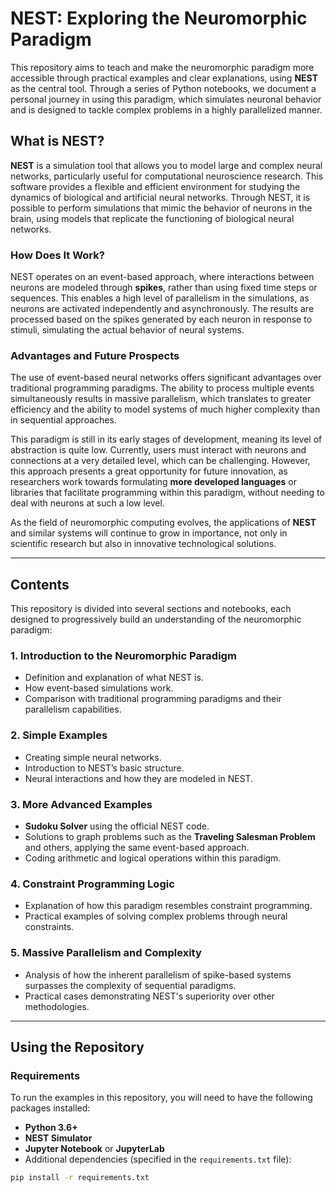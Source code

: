 # NEST: Exploring the Neuromorphic Paradigm

This repository aims to teach and make the neuromorphic paradigm more accessible through practical examples and clear explanations, using **NEST** as the central tool. Through a series of Python notebooks, we document a personal journey in using this paradigm, which simulates neuronal behavior and is designed to tackle complex problems in a highly parallelized manner.

## What is NEST?

**NEST** is a simulation tool that allows you to model large and complex neural networks, particularly useful for computational neuroscience research. This software provides a flexible and efficient environment for studying the dynamics of biological and artificial neural networks. Through NEST, it is possible to perform simulations that mimic the behavior of neurons in the brain, using models that replicate the functioning of biological neural networks.

### How Does It Work?

NEST operates on an event-based approach, where interactions between neurons are modeled through **spikes**, rather than using fixed time steps or sequences. This enables a high level of parallelism in the simulations, as neurons are activated independently and asynchronously. The results are processed based on the spikes generated by each neuron in response to stimuli, simulating the actual behavior of neural systems.

### Advantages and Future Prospects

The use of event-based neural networks offers significant advantages over traditional programming paradigms. The ability to process multiple events simultaneously results in massive parallelism, which translates to greater efficiency and the ability to model systems of much higher complexity than in sequential approaches.

This paradigm is still in its early stages of development, meaning its level of abstraction is quite low. Currently, users must interact with neurons and connections at a very detailed level, which can be challenging. However, this approach presents a great opportunity for future innovation, as researchers work towards formulating **more developed languages** or libraries that facilitate programming within this paradigm, without needing to deal with neurons at such a low level.

As the field of neuromorphic computing evolves, the applications of **NEST** and similar systems will continue to grow in importance, not only in scientific research but also in innovative technological solutions.

---

## Contents

This repository is divided into several sections and notebooks, each designed to progressively build an understanding of the neuromorphic paradigm:

### 1. **Introduction to the Neuromorphic Paradigm**
   - Definition and explanation of what NEST is.
   - How event-based simulations work.
   - Comparison with traditional programming paradigms and their parallelism capabilities.

### 2. **Simple Examples**
   - Creating simple neural networks.
   - Introduction to NEST’s basic structure.
   - Neural interactions and how they are modeled in NEST.

### 3. **More Advanced Examples**
   - **Sudoku Solver** using the official NEST code.
   - Solutions to graph problems such as the **Traveling Salesman Problem** and others, applying the same event-based approach.
   - Coding arithmetic and logical operations within this paradigm.

### 4. **Constraint Programming Logic**
   - Explanation of how this paradigm resembles constraint programming.
   - Practical examples of solving complex problems through neural constraints.

### 5. **Massive Parallelism and Complexity**
   - Analysis of how the inherent parallelism of spike-based systems surpasses the complexity of sequential paradigms.
   - Practical cases demonstrating NEST's superiority over other methodologies.

---

## Using the Repository

### Requirements

To run the examples in this repository, you will need to have the following packages installed:

- **Python 3.6+**
- **NEST Simulator**
- **Jupyter Notebook** or **JupyterLab**
- Additional dependencies (specified in the `requirements.txt` file):

```bash
pip install -r requirements.txt

